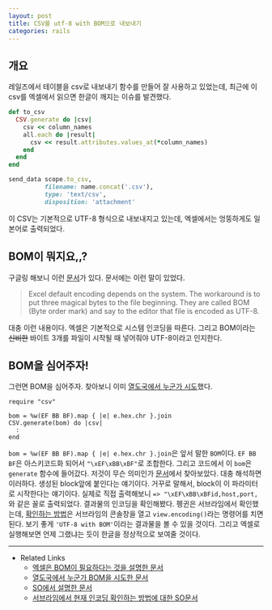 ```yaml
---
layout: post
title: CSV를 utf-8 with BOM으로 내보내기
categories: rails
---
```


## 개요
레일즈에서 테이블을 csv로 내보내기 함수를 만들어 잘 사용하고 있었는데, 최근에 이 csv를 엑셀에서 읽으면 한글이 깨지는 이슈를 발견했다.

```ruby
def to_csv
  CSV.generate do |csv|
    csv << column_names
    all.each do |result|
      csv << result.attributes.values_at(*column_names)
    end
  end
end

send_data scope.to_csv,
          filename: name.concat('.csv'),
          type: 'text/csv',
          disposition: 'attachment'
```

이 CSV는 기본적으로 UTF-8 형식으로 내보내지고 있는데, 엑셀에서는 엉뚱하게도 일본어로 출력되었다.

## BOM이 뭐지요,,?
구글링 해보니 이런 [문서](https://www.skoumal.net/en/making-utf-8-csv-excel/)가 있다. 문서에는 이런 말이 있었다.

> Excel default encoding depends on the system. The workaround is to put three magical bytes to the file beginning. They are called BOM (Byte order mark) and say to the editor that file is encoded as UTF-8.

대충 이런 내용이다. 엑셀은 기본적으로 시스템 인코딩을 따른다. 그리고 BOM이라는 ~~신비한~~ 바이트 3개를 파일이 시작될 때 넣어줘야 UTF-8이라고 인지한다.

## BOM을 심어주자!
그런면 BOM을 심어주자. 찾아보니 이미 [열도국에서 누군가 시도](http://qiita.com/necojackarc/items/5e865a4aa039fdd3f2c0#実装)했다.

```
require "csv"

bom = %w(EF BB BF).map { |e| e.hex.chr }.join
CSV.generate(bom) do |csv|
  :
end
```

`bom = %w(EF BB BF).map { |e| e.hex.chr }.join`은 앞서 말한 `BOM`이다. `EF BB BF`은 아스키코드화 되어서 `"\xEF\xBB\xBF"`로 조합한다. 그리고 코드에서 이 `bom`은 `generate` 함수에 들어갔다. 저것이 무슨 의미인가 [문서](https://docs.ruby-lang.org/en/2.1.0/CSV.html#method-c-generate)에서 찾아보았다. 대충 해석하면 이러하다. 생성된 block앞에 붙인다는 얘기이다. 거꾸로 말해서, block이 이 파라미터로 시작한다는 얘기이다. 실제로 직접 출력해보니 `=> "\xEF\xBB\xBFid,host,port,`와 같은 꼴로 출력되었다. 결과물의 인코딩을 확인해봤다. 펭귄은 서브라임에서 확인했는데, [확인하는 방법](http://stackoverflow.com/questions/16195871/how-do-i-see-the-current-encoding-of-a-file-in-sublime-text-2/16199148#16199148)은 서브라임의 콘솔창을 열고 `view.encoding()`라는 명령어를 치면 된다. 보기 좋게 `'UTF-8 with BOM'`이라는 결과물을 볼 수 있을 것이다. 그리고 엑셀로 실행해보면 언제 그랬냐는 듯이 한글을 정상적으로 보여줄 것이다.

---
* Related Links
	* [엑셀은 BOM이 필요하다는 것을 설명한 문서](https://www.skoumal.net/en/making-utf-8-csv-excel/)
	* [열도국에서 누군가 BOM을 시도한 문서](http://qiita.com/necojackarc/items/5e865a4aa039fdd3f2c0#実装)
	* [SO에서 설명한 문서](http://stackoverflow.com/a/19678391/3910390)
	* [서브라임에서 현재 인코딩 확인하는 방법에 대한 SO문서](http://stackoverflow.com/a/16199148/3910390)
